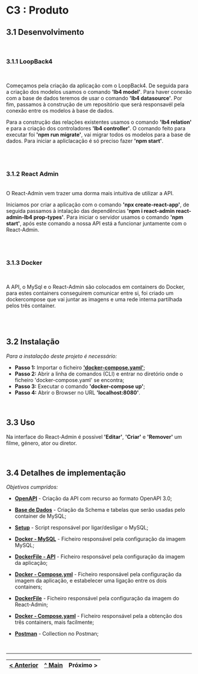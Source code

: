# C3 : Produto


## 3.1 Desenvolvimento 
<br>

### 3.1.1 LoopBack4

<br>

Começamos pela criação da aplicação com o LoopBack4. De seguida para a criação dos modelos usamos o comando **'lb4 model'**. Para haver conexão com a base de dados teremos de usar o comando **'lb4 datasource'**. 
Por fim, passamos à construção de um repositório que será responsavél pela conexão entre os modelos à base de dados. 

Para a construção das relações existentes usamos o comando **'lb4 relation'** e para a criação dos controladores **'lb4 controller'**.
O comando feito para executar foi **'npm run migrate'**, vai migrar todos os modelos para a base de dados. Para iniciar a apliclacação é só preciso fazer **'npm start'**.

<br>
<br>

### 3.1.2 React Admin
<br>
O React-Admin vem trazer uma dorma mais intuitiva de utilizar a API.

Iniciamos por criar a aplicação com o comando **'npx create-react-app'**, de seguida passamos à intalação das dependências **'npm i react-admin react-admin-lb4 prop-types'**. Para iniciar o servidor usamos o comando **'npm start'**, após este comando a nossa API está a funcionar juntamente com o React-Admin.


<br>
<br>

### 3.1.3 Docker
<br>

A API, o MySql e o React-Admin são colocados em containers do Docker, para estes containers conseguirem comunicar entre si, foi criado um dockercompose que vai juntar as imagens e uma rede interna partilhada pelos três container.

<br>
<br>

## 3.2 Instalação 

_Para a instalação deste projeto é necessário:_

* **Passo 1:** Importar o ficheiro **['docker-compose.yaml'](src/docker-compose.yml)**;
* **Passo 2:** Abrir a linha de comandos (CLI) e entrar no diretório onde o ficheiro 'docker-compose.yaml' se encontra;
* **Passo 3:** Executar o comando **'docker-compose up'**;
* **Passo 4:** Abrir o Browser no URL **'localhost:8080'**.

<br>

## 3.3 Uso 

Na interface do React-Admin é possivel **'Editar'**, **'Criar'** e **'Remover'** um filme, género, ator ou diretor.


<br>

## 3.4 Detalhes de implementação

_Objetivos cumpridos:_

* **[OpenAPI](../src/api/openapi.yaml)** - Criação da API com recurso ao formato OpenAPI 3.0;


* **[Base de Dados](../src/database.sql)** - Criação da Schema e tabelas que serão usadas pelo container de MySQL;

* **[Setup](../src/db/setup.sh)** - Script responsável por ligar/desligar o MySQL;

* **[Docker - MySQL](../src/dockerfile.mysql)** - Ficheiro responsável pela configuração da imagem MySQL;

* **[DockerFile - API](../src/dockerfile)** - Ficheiro responsável pela configuração da imagem da aplicação;

* **[Docker - Compose.yml](../src/docker-compose.yml)** - Ficheiro responsável pela configuração da imagem da aplicação, e estabelecer uma ligação entre os dois containers;

* **[DockerFile](../src/dockerfile)** - Ficheiro responsável pela configuração da imagem do React-Admin;

* **[Docker - Compose.yaml](../src/dockercompose.yaml)** - Ficheiro responsável pela a obtenção dos três containers, mais facilmente;

* **[Postman](../Exame_Epoca_Normal_Parte_3.postman_collection)** - Collection no Postman;



<br>




---
[< Anterior](c2.md) | [^ Main](../../../) | Próximo >
:--- | :---: | ---: 
